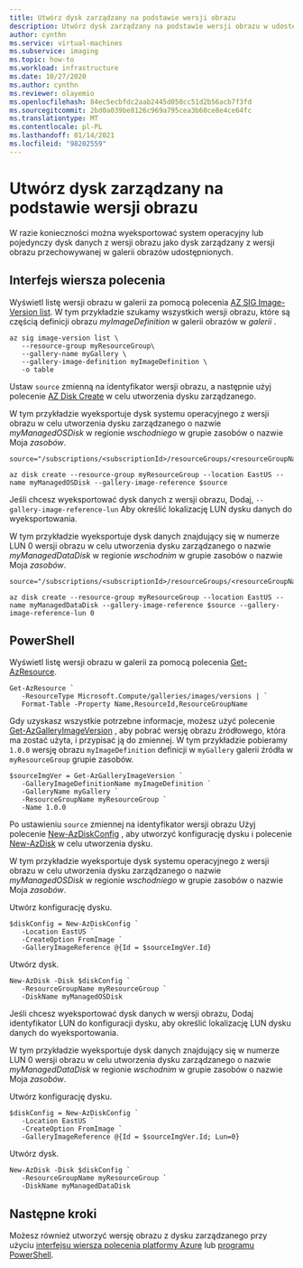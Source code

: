 ```yaml
---
title: Utwórz dysk zarządzany na podstawie wersji obrazu
description: Utwórz dysk zarządzany na podstawie wersji obrazu w udostępnionej galerii obrazów.
author: cynthn
ms.service: virtual-machines
ms.subservice: imaging
ms.topic: how-to
ms.workload: infrastructure
ms.date: 10/27/2020
ms.author: cynthn
ms.reviewer: olayemio
ms.openlocfilehash: 84ec5ecbfdc2aab2445d050cc51d2b56acb7f3fd
ms.sourcegitcommit: 2bd0a039be8126c969a795cea3b60ce8e4ce64fc
ms.translationtype: MT
ms.contentlocale: pl-PL
ms.lasthandoff: 01/14/2021
ms.locfileid: "98202559"
---
```

# <a name="create-a-managed-disk-from-an-image-version"></a>Utwórz dysk zarządzany na podstawie wersji obrazu

W razie konieczności można wyeksportować system operacyjny lub pojedynczy dysk danych z wersji obrazu jako dysk zarządzany z wersji obrazu przechowywanej w galerii obrazów udostępnionych.


## <a name="cli"></a>Interfejs wiersza polecenia

Wyświetl listę wersji obrazu w galerii za pomocą polecenia [AZ SIG Image-Version list](/cli/azure/sig/image-version#az_sig_image_version_list). W tym przykładzie szukamy wszystkich wersji obrazu, które są częścią definicji obrazu *myImageDefinition* w galerii obrazów w *galerii* .

```azurecli-interactive
az sig image-version list \
   --resource-group myResourceGroup\
   --gallery-name myGallery \
   --gallery-image-definition myImageDefinition \
   -o table
```

Ustaw `source` zmienną na identyfikator wersji obrazu, a następnie użyj polecenie [AZ Disk Create](/cli/azure/disk#az_disk_create) w celu utworzenia dysku zarządzanego. 

W tym przykładzie wyeksportuje dysk systemu operacyjnego z wersji obrazu w celu utworzenia dysku zarządzanego o nazwie *myManagedOSDisk* w regionie *wschodniego* w grupie zasobów o nazwie Moja *zasobów*. 

```azurecli-interactive
source="/subscriptions/<subscriptionId>/resourceGroups/<resourceGroupName>/providers/Microsoft.Compute/galleries/<galleryName>/images/<galleryImageDefinition>/versions/<imageVersion>"

az disk create --resource-group myResourceGroup --location EastUS --name myManagedOSDisk --gallery-image-reference $source 
```



Jeśli chcesz wyeksportować dysk danych z wersji obrazu, Dodaj, `--gallery-image-reference-lun` Aby określić lokalizację LUN dysku danych do wyeksportowania. 

W tym przykładzie wyeksportuje dysk danych znajdujący się w numerze LUN 0 wersji obrazu w celu utworzenia dysku zarządzanego o nazwie *myManagedDataDisk* w regionie *wschodnim* w grupie zasobów o nazwie Moja *zasobów*. 

```azurecli-interactive
source="/subscriptions/<subscriptionId>/resourceGroups/<resourceGroupName>/providers/Microsoft.Compute/galleries/<galleryName>/images/<galleryImageDefinition>/versions/<imageVersion>"

az disk create --resource-group myResourceGroup --location EastUS --name myManagedDataDisk --gallery-image-reference $source --gallery-image-reference-lun 0
``` 

## <a name="powershell"></a>PowerShell

Wyświetl listę wersji obrazu w galerii za pomocą polecenia [Get-AzResource](/powershell/module/az.resources/get-azresource). 

```azurepowershell-interactive
Get-AzResource `
   -ResourceType Microsoft.Compute/galleries/images/versions | `
   Format-Table -Property Name,ResourceId,ResourceGroupName
```

Gdy uzyskasz wszystkie potrzebne informacje, możesz użyć polecenie [Get-AzGalleryImageVersion](/powershell/module/az.compute/get-azgalleryimageversion) , aby pobrać wersję obrazu źródłowego, która ma zostać użyta, i przypisać ją do zmiennej. W tym przykładzie pobieramy `1.0.0` wersję obrazu `myImageDefinition` definicji w `myGallery` galerii źródła w `myResourceGroup` grupie zasobów.

```azurepowershell-interactive
$sourceImgVer = Get-AzGalleryImageVersion `
   -GalleryImageDefinitionName myImageDefinition `
   -GalleryName myGallery `
   -ResourceGroupName myResourceGroup `
   -Name 1.0.0
```

Po ustawieniu `source` zmiennej na identyfikator wersji obrazu Użyj polecenie [New-AzDiskConfig](/powershell/module/az.compute/new-azdiskconfig) , aby utworzyć konfigurację dysku i polecenie [New-AzDisk](/powershell/module/az.compute/new-azdisk) w celu utworzenia dysku. 

W tym przykładzie wyeksportuje dysk systemu operacyjnego z wersji obrazu w celu utworzenia dysku zarządzanego o nazwie *myManagedOSDisk* w regionie *wschodniego* w grupie zasobów o nazwie Moja *zasobów*. 

Utwórz konfigurację dysku.
```azurepowershell-interactive
$diskConfig = New-AzDiskConfig `
   -Location EastUS `
   -CreateOption FromImage `
   -GalleryImageReference @{Id = $sourceImgVer.Id}
```

Utwórz dysk.

```azurepowershell-interactive
New-AzDisk -Disk $diskConfig `
   -ResourceGroupName myResourceGroup `
   -DiskName myManagedOSDisk
```

Jeśli chcesz wyeksportować dysk danych w wersji obrazu, Dodaj identyfikator LUN do konfiguracji dysku, aby określić lokalizację LUN dysku danych do wyeksportowania. 

W tym przykładzie wyeksportuje dysk danych znajdujący się w numerze LUN 0 wersji obrazu w celu utworzenia dysku zarządzanego o nazwie *myManagedDataDisk* w regionie *wschodnim* w grupie zasobów o nazwie Moja *zasobów*. 

Utwórz konfigurację dysku.
```azurepowershell-interactive
$diskConfig = New-AzDiskConfig `
   -Location EastUS `
   -CreateOption FromImage `
   -GalleryImageReference @{Id = $sourceImgVer.Id; Lun=0}
```

Utwórz dysk.

```azurepowershell-interactive
New-AzDisk -Disk $diskConfig `
   -ResourceGroupName myResourceGroup `
   -DiskName myManagedDataDisk
```

## <a name="next-steps"></a>Następne kroki

Możesz również utworzyć wersję obrazu z dysku zarządzanego przy użyciu [interfejsu wiersza polecenia platformy Azure](image-version-managed-image-cli.md) lub [programu PowerShell](image-version-managed-image-powershell.md).


